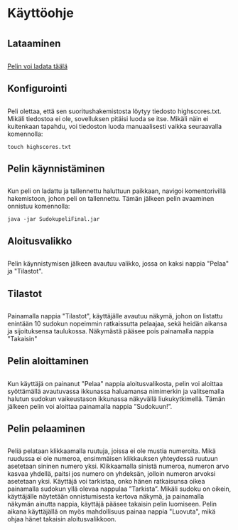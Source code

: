 # Käyttöohje <h1>
  
## Lataaminen <h2>

[Pelin voi ladata täälä](https://github.com/Roeoeri/otharkka2019/releases/tag/Viikko7)

## Konfigurointi <h2>

Peli olettaa, että sen suoritushakemistosta löytyy tiedosto highscores.txt. Mikäli tiedostoa ei ole, sovelluksen pitäisi luoda se itse. Mikäli näin ei kuitenkaan tapahdu, voi tiedoston luoda manuaalisesti vaikka seuraavalla komennolla:

`touch highscores.txt`

## Pelin käynnistäminen <h2>
Kun peli on ladattu ja tallennettu haluttuun paikkaan, navigoi komentorivillä hakemistoon, johon peli on tallennettu. Tämän jälkeen pelin avaaminen onnistuu komennolla: 
  
  `java -jar SudokupeliFinal.jar `
  
## Aloitusvalikko <h2>
  Pelin käynnistymisen jälkeen avautuu valikko, jossa on kaksi nappia "Pelaa" ja "Tilastot".
  
## Tilastot <h2>
  Painamalla nappia "Tilastot", käyttäjälle avautuu näkymä, johon on listattu enintään 10 sudokun nopeimmin ratkaissutta pelaajaa, sekä heidän aikansa ja sijoituksensa taulukossa. Näkymästä pääsee pois painamalla nappia "Takaisin"
  
## Pelin aloittaminen <h2>

Kun käyttäjä on painanut "Pelaa" nappia aloitusvalikosta, pelin voi aloittaa syöttämällä avautuvassa ikkunassa haluamansa nimimerkin ja valitsemalla halutun sudokun vaikeustason ikkunassa näkyvällä liukukytkimellä. Tämän jälkeen pelin voi aloittaa painamalla nappia ”Sudokuun!”.

## Pelin pelaaminen <h2>
Peliä pelataan klikkaamalla ruutuja, joissa ei ole mustia numeroita. Mikä ruudussa ei ole numeroa, ensimmäisen klikkauksen yhteydessä ruutuun asetetaan sininen numero yksi. Klikkaamalla sinistä numeroa, numeron arvo kasvaa yhdellä, paitsi jos numero on yhdeksän, jolloin numeron arvoksi asetetaan yksi. Käyttäjä voi tarkistaa, onko hänen ratkaisunsa oikea painamalla sudokun yllä olevaa nappulaa ”Tarkista”. Mikäli sudoku on oikein, käyttäjälle näytetään onnistumisesta kertova näkymä, ja painamalla näkymän ainutta nappia, käyttäjä pääsee takaisin pelin luomiseen. Pelin aikana käyttäjällä on myös mahdollisuus painaa nappia "Luovuta", mikä ohjaa hänet takaisin aloitusvalikkoon.
